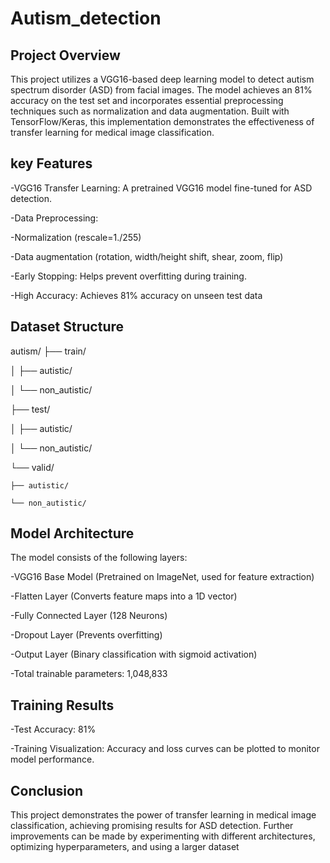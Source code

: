 # Autism_detection

## Project Overview

This project utilizes a VGG16-based deep learning model to detect autism spectrum disorder (ASD) from facial images. The model achieves an 81% accuracy on the test set and incorporates essential preprocessing techniques such as normalization and data augmentation. Built with TensorFlow/Keras, this implementation demonstrates the effectiveness of transfer learning for medical image classification.

## key Features

-VGG16 Transfer Learning: A pretrained VGG16 model fine-tuned for ASD detection.

-Data Preprocessing:

-Normalization (rescale=1./255)

-Data augmentation (rotation, width/height shift, shear, zoom, flip)

-Early Stopping: Helps prevent overfitting during training.

-High Accuracy: Achieves 81% accuracy on unseen test data

## Dataset Structure

autism/
├── train/

│   ├── autistic/

│   └── non_autistic/

├── test/

│   ├── autistic/

│   └── non_autistic/

└── valid/

    ├── autistic/
    
    └── non_autistic/

## Model Architecture  

The model consists of the following layers:

-VGG16 Base Model (Pretrained on ImageNet, used for feature extraction)

-Flatten Layer (Converts feature maps into a 1D vector)

-Fully Connected Layer (128 Neurons)

-Dropout Layer (Prevents overfitting)

-Output Layer (Binary classification with sigmoid activation)

-Total trainable parameters: 1,048,833

## Training Results

-Test Accuracy: 81%

-Training Visualization: Accuracy and loss curves can be plotted to monitor model performance.

## Conclusion

This project demonstrates the power of transfer learning in medical image classification, achieving promising results for ASD detection. Further improvements can be made by experimenting with different architectures, optimizing hyperparameters, and using a larger dataset
